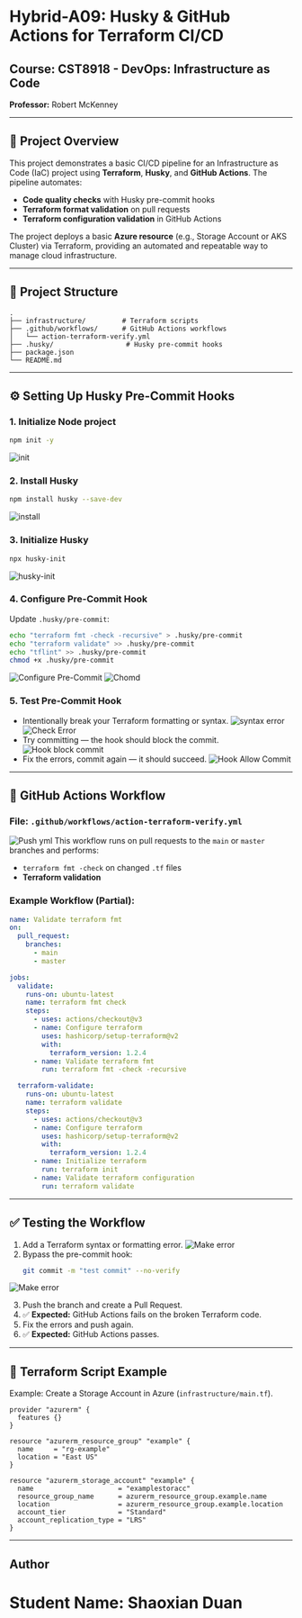 # Hybrid-A09: Husky & GitHub Actions for Terraform CI/CD

## Course: CST8918 - DevOps: Infrastructure as Code  
**Professor:** Robert McKenney

---

## 📜 Project Overview

This project demonstrates a basic CI/CD pipeline for an Infrastructure as Code (IaC) project using **Terraform**, **Husky**, and **GitHub Actions**. The pipeline automates:

- **Code quality checks** with Husky pre-commit hooks
- **Terraform format validation** on pull requests
- **Terraform configuration validation** in GitHub Actions

The project deploys a basic **Azure resource** (e.g., Storage Account or AKS Cluster) via Terraform, providing an automated and repeatable way to manage cloud infrastructure.

---

## 📂 Project Structure

```
.
├── infrastructure/         # Terraform scripts
├── .github/workflows/      # GitHub Actions workflows
│   └── action-terraform-verify.yml
├── .husky/                  # Husky pre-commit hooks
├── package.json
└── README.md
```

---

## ⚙️ Setting Up Husky Pre-Commit Hooks

### 1. Initialize Node project
```bash
npm init -y
```
![init](./images/1.png)
### 2. Install Husky
```bash
npm install husky --save-dev
```
![install](./images/2.png)

### 3. Initialize Husky
```bash
npx husky-init
```
![husky-init](./images/3.png)

### 4. Configure Pre-Commit Hook
Update `.husky/pre-commit`:
```bash
echo "terraform fmt -check -recursive" > .husky/pre-commit
echo "terraform validate" >> .husky/pre-commit
echo "tflint" >> .husky/pre-commit
chmod +x .husky/pre-commit
```
![Configure Pre-Commit](./images/4.png)
![Chomd](./images/5.png)
### 5. Test Pre-Commit Hook
- Intentionally break your Terraform formatting or syntax.
![syntax error](./images/6.png)
![Check Error](./images/7.png)
- Try committing — the hook should block the commit.
![Hook block commit](./images/8.png)
- Fix the errors, commit again — it should succeed.
![Hook Allow Commit](./images/9.png)

---

## 🔄 GitHub Actions Workflow

### File: `.github/workflows/action-terraform-verify.yml`

![Push yml](./images/10.png)
This workflow runs on pull requests to the `main` or `master` branches and performs:
- `terraform fmt -check` on changed `.tf` files
- **Terraform validation**

### Example Workflow (Partial):

```yaml
name: Validate terraform fmt
on:
  pull_request:
    branches:
      - main
      - master

jobs:
  validate:
    runs-on: ubuntu-latest
    name: terraform fmt check
    steps:
      - uses: actions/checkout@v3
      - name: Configure terraform
        uses: hashicorp/setup-terraform@v2
        with:
          terraform_version: 1.2.4
      - name: Validate terraform fmt
        run: terraform fmt -check -recursive

  terraform-validate:
    runs-on: ubuntu-latest
    name: terraform validate
    steps:
      - uses: actions/checkout@v3
      - name: Configure terraform
        uses: hashicorp/setup-terraform@v2
        with:
          terraform_version: 1.2.4
      - name: Initialize terraform
        run: terraform init
      - name: Validate terraform configuration
        run: terraform validate
```

---

## ✅ Testing the Workflow

1. Add a Terraform syntax or formatting error.
![Make error](./images/11.png)
2. Bypass the pre-commit hook:
   ```bash
   git commit -m "test commit" --no-verify
   ```
![Make error](./images/12.png)
   
3. Push the branch and create a Pull Request.
4. ✅ **Expected:** GitHub Actions fails on the broken Terraform code.
5. Fix the errors and push again.
6. ✅ **Expected:** GitHub Actions passes.

---

## 🚀 Terraform Script Example

Example: Create a Storage Account in Azure (`infrastructure/main.tf`).

```hcl
provider "azurerm" {
  features {}
}

resource "azurerm_resource_group" "example" {
  name     = "rg-example"
  location = "East US"
}

resource "azurerm_storage_account" "example" {
  name                     = "examplestoracc"
  resource_group_name      = azurerm_resource_group.example.name
  location                 = azurerm_resource_group.example.location
  account_tier             = "Standard"
  account_replication_type = "LRS"
}
```

---

## Author
# Student Name: Shaoxian Duan
